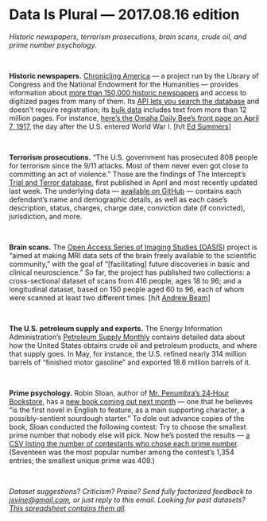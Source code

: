 Data Is Plural — 2017.08.16 edition
===================================

*Historic newspapers, terrorism prosecutions, brain scans, crude oil, and prime number psychology.*

&nbsp;

**Historic newspapers.** [Chronicling America](http://chroniclingamerica.loc.gov/about/) — a project run by the Library of Congress and the National Endowment for the Humanities — provides information about [more than 150,000 historic newspapers](http://chroniclingamerica.loc.gov/search/titles/results/) and access to digitized pages from many of them. Its [API lets you search the database](http://chroniclingamerica.loc.gov/about/api/) and doesn’t require registration; its [bulk data](http://chroniclingamerica.loc.gov/ocr/) includes text from more than 12 million pages. For instance, [here’s the Omaha Daily Bee’s front page on April 7, 1917](http://chroniclingamerica.loc.gov/lccn/sn99021999/1917-04-07/ed-1/seq-1/), the day after the U.S. entered World War I. [h/t [Ed Summers](https://github.com/toddmotto/public-apis/commit/f8c7ea6e91e08b5a3f60a8c8a09f7f57c591a01f)]

&nbsp;

**Terrorism prosecutions.** “The U.S. government has prosecuted 808 people for terrorism since the 9/11 attacks. Most of them never even got close to committing an act of violence.” Those are the findings of The Intercept’s [Trial and Terror database](https://trial-and-terror.theintercept.com/), first published in April and most recently updated last week. The underlying data — [available on GitHub](https://github.com/firstlookmedia/trial-and-terror-data) — contains each defendant’s name and demographic details, as well as each case’s description, status, charges, charge date, conviction date (if convicted), jurisdiction, and more.

&nbsp;

**Brain scans.** The [Open Access Series of Imaging Studies (OASIS)](http://www.oasis-brains.org/) project is “aimed at making MRI data sets of the brain freely available to the scientific community,” with the goal of “[facilitating] future discoveries in basic and clinical neuroscience.” So far, the project has published two collections: a cross-sectional dataset of scans from 416 people, ages 18 to 96; and a longitudinal dataset, based on 150 people aged 60 to 96, each of whom were scanned at least two different times. [h/t [Andrew Beam](https://github.com/beamandrew/medical-data)]

&nbsp;

**The U.S. petroleum supply and exports.** The Energy Information Administration’s [Petroleum Supply Monthly](https://www.eia.gov/petroleum/supply/monthly/) contains detailed data about how the United States obtains crude oil and petroleum products, and where that supply goes. In May, for instance, the U.S. refined nearly 314 million barrels of “finished motor gasoline” and exported 18.6 million barrels of it.

&nbsp;

**Prime psychology.** Robin Sloan, author of [Mr. Penumbra’s 24‑Hour Bookstore](https://www.robinsloan.com/books/penumbra/), has a [new book coming out next month](https://www.robinsloan.com/books/sourdough/) — one that he believes “is the first novel in English to feature, as a main supporting character, a possibly-sentient sourdough starter.” To dole out advance copies of the book, Sloan conducted the following contest: Try to choose the smallest prime number that nobody else will pick. Now he’s posted the results — [a CSV listing the number of contestants who chose each prime number](https://github.com/robinsloan/penumbra-primes). (Seventeen was the most popular number among the contest’s 1,354 entries; the smallest unique prime was 409.)

&nbsp;

*Dataset suggestions? Criticism? Praise? Send fully factorized feedback to <jsvine@gmail.com>, or just reply to this email. Looking for past datasets? [This spreadsheet contains them all](https://docs.google.com/spreadsheets/d/1wZhPLMCHKJvwOkP4juclhjFgqIY8fQFMemwKL2c64vk).*